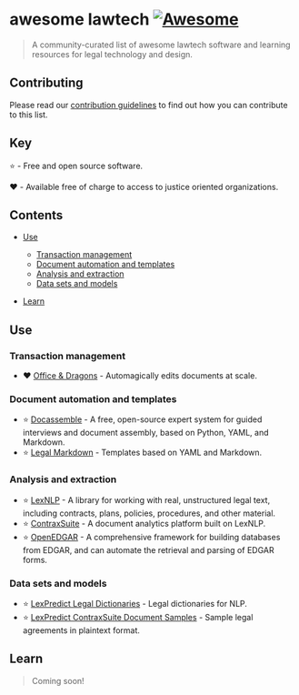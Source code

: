 # awesome lawtech [![Awesome](https://awesome.re/badge-flat2.svg)](https://awesome.re)

> A community-curated list of awesome lawtech software and learning resources for legal technology and design.

## Contributing

Please read our [contribution guidelines](CONTRIBUTING.md) to find out how you can contribute to this list.

## Key

:star: - Free and open source software.

:heart: - Available free of charge to access to justice oriented organizations.

## Contents

- [Use](#Use)

  - [Transaction management](#transaction-management)
  - [Document automation and templates](#Document-automation-and-templates)
  - [Analysis and extraction](#Analysis-and-extraction)
  - [Data sets and models](#Data-sets-and-models)

- [Learn](#learn)

## Use

### Transaction management

- :heart: [Office & Dragons](https://www.officeanddragons.com) - Automagically edits documents at scale.

### Document automation and templates

- :star: [Docassemble](https://docassemble.org) - A free, open-source expert system for guided interviews and document assembly, based on Python, YAML, and Markdown.
- :star: [Legal Markdown](https://github.com/compleatang/legal-markdown) - Templates based on YAML and Markdown.

### Analysis and extraction

- :star: [LexNLP](https://github.com/LexPredict/lexpredict-lexnlp) - A library for working with real, unstructured legal text, including contracts, plans, policies, procedures, and other material.
- :star: [ContraxSuite](https://github.com/LexPredict/lexpredict-contraxsuite) - A document analytics platform built on LexNLP.
- :star: [OpenEDGAR](https://github.com/LexPredict/openedgar) - A comprehensive framework for building databases from EDGAR, and can automate the retrieval and parsing of EDGAR forms.

### Data sets and models

- :star: [LexPredict Legal Dictionaries](https://github.com/LexPredict/lexpredict-legal-dictionary) - Legal dictionaries for NLP.
- :star: [LexPredict ContraxSuite Document Samples](https://github.com/LexPredict/lexpredict-legal-dictionary) - Sample legal agreements in plaintext format.

## Learn

> Coming soon!
